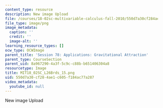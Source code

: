 ```yaml
---
content_type: resource
description: New image Upload
file: /courses/18-02sc-multivariable-calculus-fall-2010/550d7a30cf284ae1c605f184ac77a287_MIT18_02SC_L26Brds_15.png
file_type: image/png
image_metadata:
  caption: ''
  credit: ''
  image-alt: ''
learning_resource_types: []
ocw_type: OCWImage
parent_title: 'Session 78: Applications: Gravitational Attraction'
parent_type: CourseSection
parent_uid: 8a967290-4a3f-5c9c-c88b-b651406304a8
resourcetype: Image
title: MIT18_02SC_L26Brds_15.png
uid: 550d7a30-cf28-4ae1-c605-f184ac77a287
video_metadata:
  youtube_id: null
---
```

New image Upload

